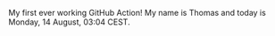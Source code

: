 My first ever working GitHub Action!
My name is Thomas and today is Monday, 14 August, 03:04 CEST. 
